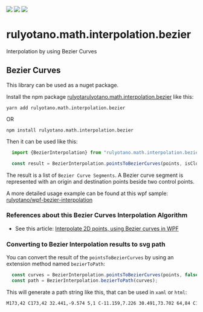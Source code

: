 <a href="https://www.npmjs.com/package/rulyotano.math.interpolation.bezier"><img src="https://img.shields.io/npm/v/rulyotano.math.interpolation.bezier?logo=npm"/></a>
<a href="https://github.com/rulyotano/rulyotano.crosscutting.js/tree/main/src/rulyotano.math.interpolation.bezier"><img src="https://img.shields.io/badge/github-2088FF?logo=github"/></a>
<a href="https://github.com/rulyotano/rulyotano.crosscutting.js/actions/workflows/rulyotano.math.interpolation.bezier-npm-publish.yml"><img src="https://img.shields.io/github/actions/workflow/status/rulyotano/rulyotano.crosscutting.js/rulyotano.math.interpolation.bezier-npm-publish.yml?logo=githubactions"/></a>

# rulyotano.math.interpolation.bezier

Interpolation by using Bezier Curves

## Bezier Curves

This library can be used as a nuget package. 

Install the npm package [rulyotarulyotano.math.interpolation.bezier](https://www.npmjs.com/package/rulyotano.math.interpolation.bezier) like this:

```yarn
yarn add rulyotano.math.interpolation.bezier
```
OR
```npm
npm install rulyotano.math.interpolation.bezier
```

Then it can be used like this:

```ts
  import {BezierInterpolation} from "rulyotano.math.interpolation.bezier"

  const result = BezierInterpolation.pointsToBezierCurves(points, isClosedCurve, smoothValue);
```

The result is a list of `Bezier Curve Segments`. A Bezier curve segment is represented with an origin and destination points beside two control points. 

A more detailed usage example can be found at this wpf sample: [rulyotano/wpf-bezier-interpolation](https://github.com/rulyotano/wpf-bezier-interpolation)

### References about this Bezier Curves Interpolation Algorithm

- See this article: [Interpolate 2D points, using Bezier curves in WPF](http://www.codeproject.com/Articles/769055/Interpolate-2D-points-usign-Bezier-curves-in-WPF)

### Converting to Bezier Interpolation results to svg path

You can convert the result of the `pointsToBezierCurves` by using an extension method named `bezierToPath`:

``` ts
  const curves = BezierInterpolation.pointsToBezierCurves(points, false);
  const path = BezierInterpolation.bezierToPath(curves);
```

This will generate a path string like this, that can be used in `xaml` or `html`:

```svg
M173,42 C173,42 32.441,-9.574 5,1 C-11.159,7.226 30.491,73.702 64,84 C112.491,98.902 168.31,62.03 210,64 C219.11,64.43 188.481,78.461 191,90 C200.881,135.261 264.294,199.012 241,206 C200.294,218.212 14.805,153.694 31,138 C53.605,116.094 250.267,145.018 338,112 C361.867,103.018 310,33 310,33
```
